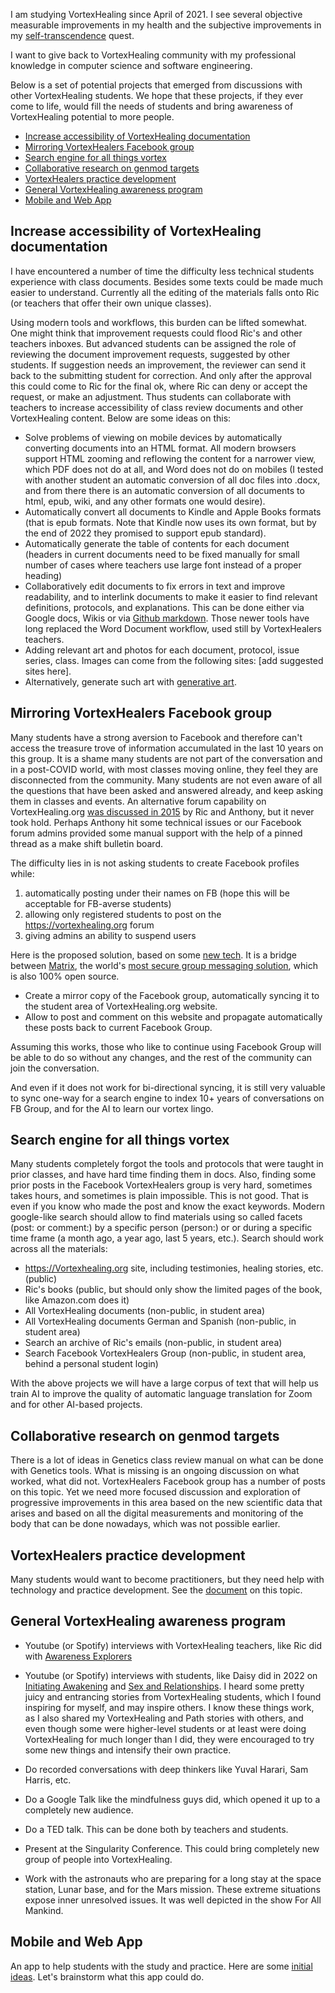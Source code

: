 I am studying VortexHealing since April of 2021. I see several objective measurable improvements in my health and the subjective improvements in my [self-transcendence](https://www.mistysansom.com/blog/spirituality-and-maslows-hierarchy-of-needs) quest.

I want to give back to VortexHealing community with my professional knowledge in computer science and software engineering.

Below is a set of potential projects that emerged from discussions with other VortexHealing students. We hope that these projects, if they ever come to life, would fill the needs of students and bring awareness of VortexHealing potential to more people.
<!-- TOC -->

- [Increase accessibility of VortexHealing documentation](#increase-accessibility-of-vortexhealing-documentation)
- [Mirroring VortexHealers Facebook group](#mirroring-vortexhealers-facebook-group)
- [Search engine for all things vortex](#search-engine-for-all-things-vortex)
- [Collaborative research on genmod targets](#collaborative-research-on-genmod-targets)
- [VortexHealers practice development](#vortexhealers-practice-development)
- [General VortexHealing awareness program](#general-vortexhealing-awareness-program)
- [Mobile and Web App](#mobile-and-web-app)

<!-- /TOC -->
## Increase accessibility of VortexHealing documentation

I have encountered a number of time the difficulty less technical students experience with class documents. Besides some texts could be made much easier to understand. Currently all the editing of the materials falls onto Ric (or teachers that offer their own unique classes).

Using modern tools and workflows, this burden can be lifted somewhat. One might think that improvement requests could flood Ric's and other teachers inboxes. But advanced students can be assigned the role of reviewing the document improvement requests, suggested by other students. If suggestion needs an improvement, the reviewer can send it back to the submitting student for correction. And only after the approval this could come to Ric for the final ok, where Ric can deny or accept the request, or make an adjustment. Thus students can collaborate with teachers to increase accessibility of class review documents and other VortexHealing content. Below are some ideas on this:

- Solve problems of viewing on mobile devices by automatically converting documents into an HTML format. All modern browsers support HTML zooming and reflowing the content for a narrower view, which PDF does not do at all, and Word does not do on mobiles (I tested with another student an automatic conversion of all doc files into .docx, and from there there is an automatic conversion of all documents to html, epub, wiki, and any other formats one would desire).
- Automatically convert all documents to Kindle and Apple Books formats (that is epub formats. Note that Kindle now uses its own format, but by the end of 2022 they promised to support epub standard). 
- Automatically generate the table of contents for each document (headers in current documents need to be fixed manually for small number of cases where teachers use large font instead of a proper heading)
- Collaboratively edit documents to fix errors in text and improve readability, and to interlink documents to make it easier to find relevant definitions,  protocols, and explanations. This can be done either via Google docs, Wikis or via [Github markdown](https://bookdown.org/yihui/bookdown/collaboration.html). Those newer tools have long replaced the Word Document workflow, used still by VortexHealers teachers.
- Adding relevant art and photos for each document, protocol, issue series, class. Images can come from the following sites: [add suggested sites here].
- Alternatively, generate such art with [generative art](https://openai.com/dall-e-2/).

## Mirroring VortexHealers Facebook group

Many students have a strong aversion to Facebook and therefore can't access the treasure trove of information accumulated in the last 10 years on this group. It is a shame many students are not part of the conversation and in a post-COVID world, with most classes moving online, they feel they are disconnected from the community. Many students are not even aware of all the questions that have been asked and answered already, and keep asking them in classes and events. 
An alternative forum capability on VortexHealing.org [was discussed in 2015](https://www.facebook.com/groups/vortexhealers/posts/987140791352536/) by Ric and Anthony, but it never took hold. Perhaps Anthony hit some technical issues or our Facebook forum admins provided some manual support with the help of a pinned thread as a make shift bulletin board.

The difficulty lies in is not asking students to create Facebook profiles while:

1) automatically posting under their names on FB (hope this will be acceptable for FB-averse students)
2) allowing only registered students to post on the <https://vortexhealing.org> forum
3) giving admins an ability to suspend users

Here is the proposed solution, based on some [new tech](https://github.com/mautrix/facebook). It is a bridge between [Matrix](https://matrix.org), the world's [most secure group messaging solution](https://docs.google.com/spreadsheets/d/1-UlA4-tslROBDS9IqHalWVztqZo7uxlCeKPQ-8uoFOU/edit#gid=0), which is also 100% open source.

- Create a mirror copy of the Facebook group, automatically syncing it to the student area of VortexHealing.org website.
- Allow to post and comment on this website and propagate automatically these posts back to current Facebook Group.

Assuming this works, those who like to continue using Facebook Group will be able to do so without any changes, and the rest of the community can join the conversation.

And even if it does not work for bi-directional syncing, it is still very valuable to sync one-way for a search engine to index 10+ years of conversations on FB Group, and for the AI to learn our vortex lingo.

## Search engine for all things vortex

Many students completely forgot the tools and protocols that were taught in prior classes, and have hard time finding them in docs. Also, finding some prior posts in the Facebook VortexHealers group is very hard, sometimes takes hours, and sometimes is plain impossible. This is not good. That is even if you know who made the post and know the exact keywords. Modern google-like search should allow to find materials using so called facets (post: or comment:) by a specific person (person:) or or during a specific time frame (a month ago, a year ago, last 5 years, etc.).
Search should work across all the materials:

- <https://Vortexhealing.org> site, including testimonies, healing stories, etc. (public)
- Ric's books (public, but should only show the limited pages of the book, like Amazon.com does it)
- All VortexHealing documents (non-public, in student area)
- All VortexHealing documents German and Spanish (non-public, in student area)
- Search an archive of Ric's emails (non-public, in student area)
- Search Facebook VortexHealers Group (non-public, in student area, behind a personal student login)

With the above projects we will have a large corpus of text that will help us train AI to improve the quality of automatic language translation for Zoom and for other AI-based projects.

## Collaborative research on genmod targets

There is a lot of ideas in Genetics class review manual on what can be done with Genetics tools. What is missing is an ongoing discussion on what worked, what did not. VortexHealers Facebook group has a number of posts on this topic. Yet we need more focused discussion and exploration of progressive improvements in this area based on the new scientific data that arises and based on all the digital measurements and monitoring of the body that can be done nowadays, which was not possible earlier.

## VortexHealers practice development

Many students would want to become practitioners, but they need help with technology and practice development. See the [document](practice.md) on this topic.

## General VortexHealing awareness program

- Youtube (or Spotify) interviews with VortexHealing teachers, like Ric did with [Awareness Explorers](https://www.youtube.com/watch?v=7Xv-CELriII)
- Youtube (or Spotify) interviews with students, like Daisy did in 2022 on [Initiating Awakening](https://open.spotify.com/episode/2bWjfi75nVFFTtLMbbwHvx) and [Sex and Relationships](https://open.spotify.com/episode/7xtgyqm4zwUwEtLiC8m4Da). I heard some pretty juicy and entrancing stories from VortexHealing students, which I found inspiring for myself, and may inspire others. I know these things work, as I also shared my VortexHealing and Path stories with others, and even though some were higher-level students or at least were doing VortexHealing for much longer than I did, they were encouraged to try some new things and intensify their own practice.

- Do recorded conversations with deep thinkers like Yuval Harari, Sam Harris, etc.
- Do a Google Talk like the mindfulness guys did, which opened it up to a completely new audience.
- Do a TED talk. This can be done both by teachers and students.
- Present at the Singularity Conference. This could bring completely new group of people into VortexHealing.
- Work with the astronauts who are preparing for a long stay at the space station, Lunar base, and for the Mars mission. These extreme situations expose inner unresolved issues. It was well depicted in the show For All Mankind.

## Mobile and Web App

An app to help students with the study and practice.
Here are some [initial ideas](app.md). Let's brainstorm what this app could do.
